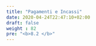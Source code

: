 ```yaml
---
title: "Pagamenti e Incassi"
date: 2020-04-24T22:47:10+02:00
draft: false
weight : 82
pre: "<b>8.2 </b>"
---
```



